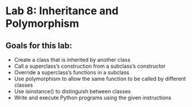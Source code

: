# Lab 8: Inheritance and Polymorphism

## Goals for this lab: 
- Create a class that is inherited by another class
- Call a superclass’s construction from a subclass’s constructor
- Override a superclass’s functions in a subclass
- Use polymorphism to allow the same function to be called by different classes
- Use isinstance() to distinguish between classes
- Write and execute Python programs using the given instructions

